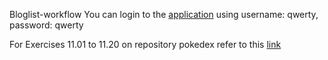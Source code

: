 Bloglist-workflow
You can login to the [application](https://yipee-bloglist.herokuapp.com/) using username: qwerty, password: qwerty

For Exercises 11.01 to 11.20 on repository pokedex refer to this [link](https://github.com/Yipee-ki-yay/full-stack-open-pokedex)
